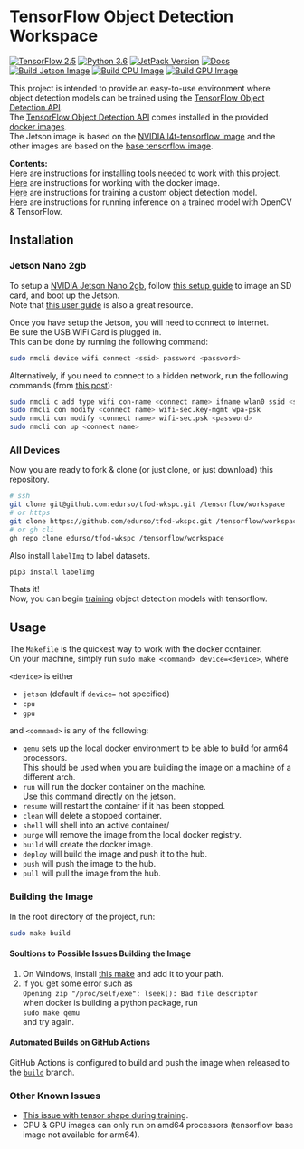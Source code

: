 # TensorFlow Object Detection Workspace

[![TensorFlow 2.5](https://img.shields.io/badge/TensorFlow-2.5-FF6F00?logo=tensorflow)](https://github.com/tensorflow/tensorflow/releases/tag/v2.5.0)
[![Python 3.6](https://img.shields.io/badge/Python-3.6-3776AB)](https://www.python.org/downloads/release/python-360/)
[![JetPack Version](https://badges.fyi/static/JetPack/4.6/green)](https://developer.nvidia.com/embedded/jetpack)
[![Docs](https://readthedocs.org/projects/pip/badge/)](https://github.com/edurso/tfod-wkspc/blob/master/docs)\
[![Build Jetson Image](https://github.com/edurso/tfod-wkspc/actions/workflows/build-jetson.yml/badge.svg)](http://hub.docker.com/r/edurs0/tfod-wkspc)
[![Build CPU Image](https://github.com/edurso/tfod-wkspc/actions/workflows/build-std-cpu.yml/badge.svg)](http://hub.docker.com/r/edurs0/tfod-wkspc)
[![Build GPU Image](https://github.com/edurso/tfod-wkspc/actions/workflows/build-std-gpu.yml/badge.svg)](http://hub.docker.com/r/edurs0/tfod-wkspc)

This project is intended to provide an easy-to-use environment where object detection models can be trained using the [TensorFlow Object Detection API](https://github.com/tensorflow/models/blob/master/research/object_detection/README.md).\
The [TensorFlow Object Detection API](https://github.com/tensorflow/models/blob/master/research/object_detection/README.md) comes installed in the provided [docker images](http://hub.docker.com/r/edurs0/tfod-wkspc).\
The Jetson image is based on the [NVIDIA l4t-tensorflow image](https://catalog.ngc.nvidia.com/orgs/nvidia/containers/l4t-tensorflow)
and the other images are based on the [base tensorflow image](https://hub.docker.com/r/tensorflow/tensorflow).

**Contents:**\
[Here](#installation) are instructions for installing tools needed to work with this project.\
[Here](#usage) are instructions for working with the docker image.\
[Here](https://github.com/edurso/tfod-wkspc/blob/master/docs/TRAINING.md) are instructions for training a custom object detection model.\
[Here](https://github.com/edurso/tfod-wkspc/blob/master/docs/INFERENCE.md) are instructions for running inference on a trained model with OpenCV & TensorFlow.

## Installation

### Jetson Nano 2gb

To setup a [NVIDIA Jetson Nano 2gb](https://www.nvidia.com/en-us/autonomous-machines/embedded-systems/jetson-nano/education-projects/), follow [this setup guide](https://developer.nvidia.com/embedded/learn/get-started-jetson-nano-2gb-devkit#intro) to image an SD card, and boot up the Jetson.\
Note that [this user guide](https://developer.nvidia.com/embedded/learn/jetson-nano-2gb-devkit-user-guide) is also a great resource.

Once you have setup the Jetson, you will need to connect to internet.\
Be sure the USB WiFi Card is plugged in.\
This can be done by running the following command:

```bash
sudo nmcli device wifi connect <ssid> password <password>
```

Alternatively, if you need to connect to a hidden network, run the following commands (from [this post](https://stackoverflow.com/questions/35476428/how-to-connect-to-hidden-wifi-network-using-nmcli)):

```bash
sudo nmcli c add type wifi con-name <connect name> ifname wlan0 ssid <ssid>
sudo nmcli con modify <connect name> wifi-sec.key-mgmt wpa-psk
sudo nmcli con modify <connect name> wifi-sec.psk <password>
sudo nmcli con up <connect name>
```

### All Devices

Now you are ready to fork & clone (or just clone, or just download) this repository.

```bash
# ssh
git clone git@github.com:edurso/tfod-wkspc.git /tensorflow/workspace
# or https
git clone https://github.com/edurso/tfod-wkspc.git /tensorflow/workspace
# or gh cli
gh repo clone edurso/tfod-wkspc /tensorflow/workspace
```

Also install `labelImg` to label datasets.

```bash
pip3 install labelImg
```

Thats it!\
Now, you can begin [training](https://github.com/edurso/tfod-wkspc/blob/master/docs/TRAINING.md) object detection models with tensorflow.

## Usage

The `Makefile` is the quickest way to work with the docker container.\
On your machine, simply run `sudo make <command> device=<device>`, where

`<device>` is either

- `jetson` (default if `device=` not specified)
- `cpu`
- `gpu`

and `<command>` is any of the following:

- `qemu` sets up the local docker environment to be able to build for arm64 processors.\
This should be used when you are building the image on a machine of a different arch.
- `run` will run the docker container on the machine.\
Use this command directly on the jetson.
- `resume` will restart the container if it has been stopped.
- `clean` will delete a stopped container.
- `shell` will shell into an active container/
- `purge` will remove the image from the local docker registry.
- `build` will create the docker image.
- `deploy` will build the image and push it to the hub.
- `push` will push the image to the hub.
- `pull` will pull the image from the hub.

### Building the Image

In the root directory of the project, run:

```bash
sudo make build
```

#### Soultions to Possible Issues Building the Image

1. On Windows, install [this make](http://gnuwin32.sourceforge.net/packages/make.htm) and add it to your path.
2. If you get some error such as\
`Opening zip "/proc/self/exe": lseek(): Bad file descriptor`\
when docker is building a python package, run\
`sudo make qemu`\
and try again.

#### Automated Builds on GitHub Actions

GitHub Actions is configured to build and push the image when released to the [`build`](https://github.com/edurso/tfod-wkspc/tree/build) branch.

### Other Known Issues

- [This issue with tensor shape during training](https://github.com/tensorflow/models/issues/9133).
- CPU & GPU images can only run on amd64 processors (tensorflow base image not available for arm64).
